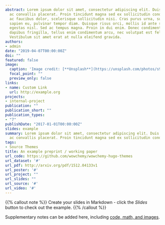 ```yaml
---
abstract: Lorem ipsum dolor sit amet, consectetur adipiscing elit. Duis posuere tellus
  ac convallis placerat. Proin tincidunt magna sed ex sollicitudin condimentum. Sed
  ac faucibus dolor, scelerisque sollicitudin nisi. Cras purus urna, suscipit quis
  sapien eu, pulvinar tempor diam. Quisque risus orci, mollis id ante sit amet, gravida
  egestas nisl. Sed ac tempus magna. Proin in dui enim. Donec condimentum, sem id
  dapibus fringilla, tellus enim condimentum arcu, nec volutpat est felis vel metus.
  Vestibulum sit amet erat at nulla eleifend gravida.
authors:
- admin
date: "2019-04-07T00:00:00Z"
doi: ""
featured: false
image:
  caption: 'Image credit: [**Unsplash**](https://unsplash.com/photos/s9CC2SKySJM)'
  focal_point: ""
  preview_only: false
links:
- name: Custom Link
  url: http://example.org
projects:
- internal-project
publication: ""
publication_short: ""
publication_types:
- "7"
publishDate: "2017-01-01T00:00:00Z"
slides: example
summary: Lorem ipsum dolor sit amet, consectetur adipiscing elit. Duis posuere tellus
  ac convallis placerat. Proin tincidunt magna sed ex sollicitudin condimentum.
tags:
- Source Themes
title: An example preprint / working paper
url_code: https://github.com/wowchemy/wowchemy-hugo-themes
url_dataset: '#'
url_pdf: http://arxiv.org/pdf/1512.04133v1
url_poster: '#'
url_project: ""
url_slides: ""
url_source: '#'
url_video: '#'
---
```


{{% callout note %}}
Create your slides in Markdown - click the *Slides* button to check out the example.
{{% /callout %}}

Supplementary notes can be added here, including [code, math, and images](https://wowchemy.com/docs/writing-markdown-latex/).
